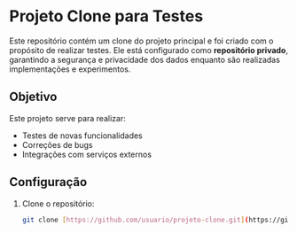 # Projeto Clone para Testes

Este repositório contém um clone do projeto principal e foi criado com o propósito de realizar testes. Ele está configurado como **repositório privado**, garantindo a segurança e privacidade dos dados enquanto são realizadas implementações e experimentos.

## Objetivo

Este projeto serve para realizar:
- Testes de novas funcionalidades
- Correções de bugs
- Integrações com serviços externos

## Configuração

1. Clone o repositório:
   ```bash
   git clone [https://github.com/usuario/projeto-clone.git](https://github.com/MateusMontan/Upscar.git)
